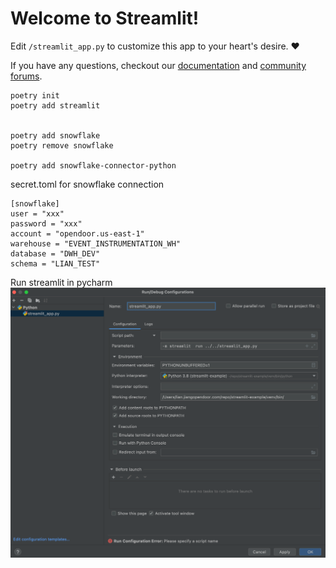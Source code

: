 # Welcome to Streamlit!

Edit `/streamlit_app.py` to customize this app to your heart's desire. :heart:

If you have any questions, checkout our [documentation](https://docs.streamlit.io) and [community
forums](https://discuss.streamlit.io).

```angular2html
poetry init
poetry add streamlit


poetry add snowflake
poetry remove snowflake

poetry add snowflake-connector-python
```

secret.toml for snowflake connection
```angular2html
[snowflake]
user = "xxx"
password = "xxx"
account = "opendoor.us-east-1"
warehouse = "EVENT_INSTRUMENTATION_WH"
database = "DWH_DEV"
schema = "LIAN_TEST"
```

Run streamlit in pycharm
![pycharm screenshot](images/streamlit_using_pycharm.png)